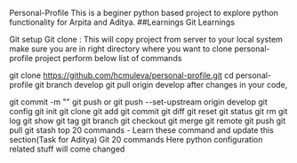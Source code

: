 Personal-Profile
This is a beginer python based project to explore python functionality for Arpita and Aditya. ##Learnings Git Learnings

Git setup
Git clone : This will copy project from server to your local system make sure you are in right directory where you want to clone personal-profile project perform below list of commands

git clone https://github.com/hcmuleva/personal-profile.git
cd personal-profile
git branch develop
git pull origin develop
after changes in your code, 

git commit -m "<Your meaningful comment need to be added >"
git push 
  or 
git push --set-upstream origin develop
git config
git init
git clone
git add
git commit
git diff
git reset
git status
git rm
git log
git show
git tag
git branch
git checkout
git merge
git remote
git push
git pull
git stash
top 20 commands - Learn these command and update this section(Task for Aditya)
Git 20 commands
Here python configuration related stuff will come
changed
